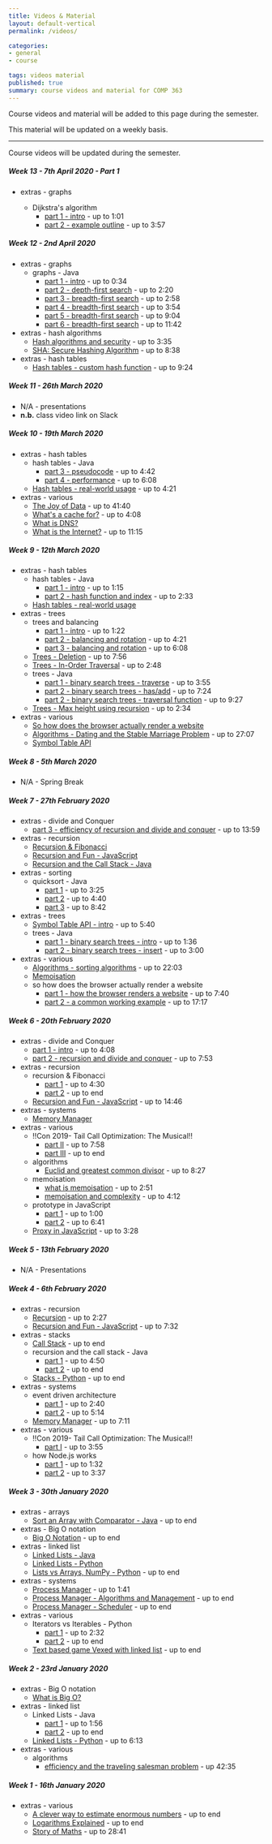 ```yaml
---
title: Videos & Material
layout: default-vertical
permalink: /videos/

categories:
- general
- course

tags: videos material
published: true
summary: course videos and material for COMP 363
---
```


Course videos and material will be added to this page during the semester.

This material will be updated on a weekly basis.

***

Course videos will be updated during the semester.

##### Week 13 - 7th April 2020 - Part 1

  * extras - graphs
    * Dijkstra's algorithm
      * [part 1 - intro](https://youtu.be/GazC3A4OQTE) - up to 1:01
      * [part 2 - example outline](https://youtu.be/GazC3A4OQTE?t=62) - up to 3:57


    <!-- * [A* (A star) search algorithm](https://www.youtube.com/watch?v=ySN5Wnu88nE)
    * [Bellman-Ford algorithm - simple example - YouTube](https://www.youtube.com/watch?v=obWXjtg0L64) - up to 4:51 -->

      <!-- * [part 3 - example usage](https://youtu.be/GazC3A4OQTE?t=237) - up to 8:48
          * [part 4 - improve usage](https://youtu.be/GazC3A4OQTE?t=527) - up to end -->

##### Week 12 - 2nd April 2020

  * extras - graphs
    * graphs - Java
      * [part 1 - intro](https://youtu.be/zaBhtODEL0w?t=8) - up to 0:34
      * [part 2 - depth-first search](https://youtu.be/zaBhtODEL0w?t=36) - up to 2:20
      * [part 3 - breadth-first search](https://youtu.be/zaBhtODEL0w?t=140) - up to 2:58
      * [part 4 - breadth-first search](https://youtu.be/zaBhtODEL0w?t=176) - up to 3:54
      * [part 5 - breadth-first search](https://youtu.be/zaBhtODEL0w?t=402) - up to 9:04
      * [part 6 - breadth-first search](https://youtu.be/zaBhtODEL0w?t=542) - up to 11:42
  * extras - hash algorithms
    * [Hash algorithms and security](https://youtu.be/b4b8ktEV4Bg?t=74) - up to 3:35
    * [SHA: Secure Hashing Algorithm](https://youtu.be/DMtFhACPnTY?t=57) - up to 8:38
  * extras - hash tables
    * [Hash tables - custom hash function](https://youtu.be/sTkWBIUH3Eo?t=448) - up to 9:24

##### Week 11 - 26th March 2020

  * N/A - presentations
  * **n.b.** class video link on Slack

##### Week 10 - 19th March 2020
  <!-- * course - []() -->
  * extras - hash tables
    * hash tables - Java
      * [part 3 - pseudocode](https://youtu.be/shs0KM3wKv8?t=228) - up to 4:42
      * [part 4 - performance](https://youtu.be/shs0KM3wKv8?t=282) - up to 6:08
    * [Hash tables - real-world usage](https://youtu.be/sTkWBIUH3Eo?t=144) - up to 4:21
  * extras - various
    * [The Joy of Data](https://youtu.be/l6oKriR-RjM?t=2059) - up to 41:40
    * [What's a cache for?](https://youtu.be/6JpLD3PUAZk?t=74) - up to 4:08
    * [What is DNS?](https://youtu.be/HsQOWfc3Wic?t=7)
    * [What is the Internet?](https://youtu.be/XE_FPEFpHt4?t=308) - up to 11:15

##### Week 9 - 12th March 2020

  * extras - hash tables
    * hash tables - Java
      * [part 1 - intro](https://youtu.be/shs0KM3wKv8?t=7) - up to 1:15
      * [part 2 - hash function and index](https://youtu.be/shs0KM3wKv8?t=75) - up to 2:33
    * [Hash tables - real-world usage](https://youtu.be/sTkWBIUH3Eo)
  * extras - trees
    * trees and balancing
      * [part 1 - intro](https://youtu.be/q4fnJZr8ztY?t=13) - up to 1:22
      * [part 2 - balancing and rotation](https://youtu.be/q4fnJZr8ztY?t=81) - up to 4:21
      * [part 3 - balancing and rotation](https://youtu.be/q4fnJZr8ztY?t=262) - up to 6:08
    * [Trees - Deletion](https://youtu.be/g4y2h70D6Nk?t=32) - up to 7:56
    * [Trees - In-Order Traversal](https://youtu.be/5dySuyZf9Qg?t=4) - up to 2:48
    * trees - Java
      * [part 1 - binary search trees - traverse](https://youtu.be/oSWTXtMglKE?t=179) - up to 3:55
      * [part 2 - binary search trees - has/add](https://youtu.be/oSWTXtMglKE?t=240) - up to 7:24
      * [part 2 - binary search trees - traversal function](https://youtu.be/oSWTXtMglKE?t=444) - up to 9:27
    * [Trees - Max height using recursion](https://youtu.be/YT1994beXn0?t=3) - up to 2:34
  * extras - various
    * [So how does the browser actually render a website](https://youtu.be/SmE4OwHztCc)
    * [Algorithms - Dating and the Stable Marriage Problem](https://youtu.be/Q9HjeFD62Uk?t=1337) - up to 27:07
    * [Symbol Table API](https://youtu.be/ZmBIA0E7t6s&list=PL1l6HESgVLWdRm7qHz6gWOUhdZrtSAxOB&index=15&t=0s)

##### Week 8 - 5th March 2020

* N/A - Spring Break

##### Week 7 - 27th February 2020

  * extras - divide and Conquer
      * [part 3 - efficiency of recursion and divide and conquer](https://youtu.be/11V7Ik0IBHU?t=480) - up to 13:59
  * extras - recursion
    * [Recursion & Fibonacci](https://youtu.be/KEEKn7Me-ms)
    * [Recursion and Fun - JavaScript](https://youtu.be/k7-N8R0-KY4)
    * [Recursion and the Call Stack - Java](https://youtu.be/jRcll9qY6b0)
  * extras - sorting 
    * quicksort - Java
      * [part 1](https://youtu.be/SLauY6PpjW4?t=10) - up to 3:25
      * [part 2](https://youtu.be/SLauY6PpjW4?t=205) - up to 4:40
      * [part 3](https://youtu.be/SLauY6PpjW4?t=281) - up to 8:42
  * extras - trees
    * [Symbol Table API - intro](https://youtu.be/ZmBIA0E7t6s?t=30) - up to 5:40
    * trees - Java
      * [part 1 - binary search trees - intro](https://youtu.be/oSWTXtMglKE?t=22) - up to 1:36
      * [part 2 - binary search trees - insert](https://youtu.be/oSWTXtMglKE?t=97) - up to 3:00
  * extras - various
    * [Algorithms - sorting algorithms](https://youtu.be/Q9HjeFD62Uk?t=880) - up to 22:03 
    * [Memoisation](https://youtu.be/P8Xa2BitN3I&t=18s)
    * so how does the browser actually render a website
      * [part 1 - how the browser renders a website](https://youtu.be/SmE4OwHztCc?t=115) - up to 7:40
      * [part 2 - a common working example](https://youtu.be/SmE4OwHztCc?t=660) - up to 17:17

##### Week 6 - 20th February 2020

  * extras - divide and Conquer
    * [part 1 - intro](https://youtu.be/11V7Ik0IBHU?t=65) - up to 4:08
    * [part 2 - recursion and divide and conquer](https://youtu.be/11V7Ik0IBHU?t=279) - up to 7:53
  * extras - recursion
    * recursion & Fibonacci
      * [part 1](https://youtu.be/KEEKn7Me-ms?t=148) - up to 4:30
      * [part 2](https://youtu.be/KEEKn7Me-ms?t=270) - up to end
    * [Recursion and Fun - JavaScript](https://youtu.be/k7-N8R0-KY4?t=630) - up to 14:46
  * extras - systems
    * [Memory Manager](https://youtu.be/qdkxXygc3rE)
  * extras - various
    * !!Con 2019- Tail Call Optimization: The Musical!!
      * [part II](https://youtu.be/-PX0BV9hGZY?t=240) - up to 7:58
      * [part III](https://youtu.be/-PX0BV9hGZY?t=480) - up to end
    * algorithms
      * [Euclid and greatest common divisor](https://youtu.be/Q9HjeFD62Uk?t=321) - up to 8:27
    * memoisation
      * [what is memoisation](https://youtu.be/P8Xa2BitN3I&t=18s?t=13) - up to 2:51
      * [memoisation and complexity](https://youtu.be/P8Xa2BitN3I&t=18s?t=172) - up to 4:12
    * prototype in JavaScript
      * [part 1](https://youtu.be/riDVvXZ_Kb4?t=13) - up to 1:00
      * [part 2](https://youtu.be/riDVvXZ_Kb4?t=60) - up to 6:41
    * [Proxy in JavaScript](https://youtu.be/KJ3uYyUp-yo?t=3) - up to 3:28

##### Week 5 - 13th February 2020

* N/A - Presentations

##### Week 4 - 6th February 2020

  * extras - recursion
    * [Recursion](https://youtu.be/KEEKn7Me-ms?t=6) - up to 2:27
    * [Recursion and Fun - JavaScript](https://youtu.be/k7-N8R0-KY4?t=360) - up to 7:32
  * extras - stacks
    * [Call Stack](https://youtu.be/Q2sFmqvpBe0?t=290) - up to end
    * recursion and the call stack - Java
      * [part 1](https://youtu.be/jRcll9qY6b0) - up to 4:50
      * [part 2](https://youtu.be/jRcll9qY6b0?t=290) - up to end
    * [Stacks - Python](https://youtu.be/NKmasqr_Xkw?t=40) - up to end
  * extras - systems
    * event driven architecture
      * [part 1](https://youtu.be/XohG9yQe3Ps?t=38) - up to 2:40
      * [part 2](https://youtu.be/XohG9yQe3Ps?t=160) - up to 5:14
    * [Memory Manager](https://youtu.be/qdkxXygc3rE?t=374) - up to 7:11
  * extras - various
    * !!Con 2019- Tail Call Optimization: The Musical!!
      * [part I](https://youtu.be/-PX0BV9hGZY?t=19) - up to 3:55
    * how Node.js works
      * [part 1](https://youtu.be/jOupHNvDIq8?t=3) - up to 1:32
      * [part 2](https://youtu.be/jOupHNvDIq8?t=95) - up to 3:37

##### Week 3 - 30th January 2020

  * extras - arrays
    * [Sort an Array with Comparator - Java](https://youtu.be/SzzSwvQfKyk?t=7) - up to end
  * extras - Big O notation
    * [Big O Notation](https://youtu.be/v4cd1O4zkGw?t=9) - up to end
  * extras - linked list
    * [Linked Lists - Java](https://youtu.be/njTh_OwMljA)
    * [Linked Lists - Python](https://youtu.be/6r62JV_V9SU)
    * [Lists vs Arrays, NumPy - Python](https://youtu.be/BrZ5OoYzfN8?t=17) - up to end
  * extras - systems
    * [Process Manager](https://youtu.be/bS3QuOQgUu8) - up to 1:41
    * [Process Manager - Algorithms and Management](https://youtu.be/7FRW4iGjLrc) - up to end
    * [Process Manager - Scheduler](https://youtu.be/bS3QuOQgUu8?t=102) - up to end
  * extras - various
    * Iterators vs Iterables - Python
      * [part 1](https://youtu.be/vtmiYo_600M?t=19) - up to 2:32
      * [part 2](https://youtu.be/vtmiYo_600M?t=152) - up to end
    * [Text based game Vexed with linked list](https://youtu.be/l96Txo9XDkY) - up to end

##### Week 2 - 23rd January 2020

  * extras - Big O notation
    * [What is Big O?](https://youtu.be/MyeV2_tGqvw)
  * extras - linked list
    * Linked Lists - Java
      * [part 1](https://youtu.be/njTh_OwMljA?t=5) - up to 1:56
      * [part 2](https://youtu.be/njTh_OwMljA?t=118) - up to end
    * [Linked Lists - Python](https://youtu.be/6r62JV_V9SU?t=14) - up to 6:13
  * extras - various
    * algorithms
      * [efficiency and the traveling salesman problem](https://youtu.be/Q9HjeFD62Uk?t=1940) - up 42:35

##### Week 1 - 16th January 2020

  * extras - various
    * [A clever way to estimate enormous numbers](https://youtu.be/0YzvupOX8Is?t=110) - up to end
    * [Logarithms Explained](https://youtu.be/zzu2POfYv0Y) - up to end
    * [Story of Maths](https://youtu.be/pb0MSMGSIeY?t=1271) - up to 28:41 
 